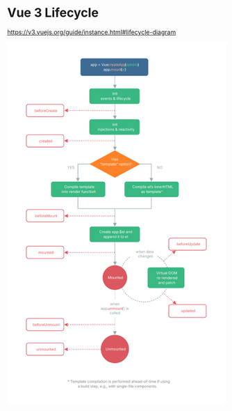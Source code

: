 # Vue 3 Lifecycle

https://v3.vuejs.org/guide/instance.html#lifecycle-diagram

![Lifecycle](../assets/svg/vue_lifecycle.svg)
